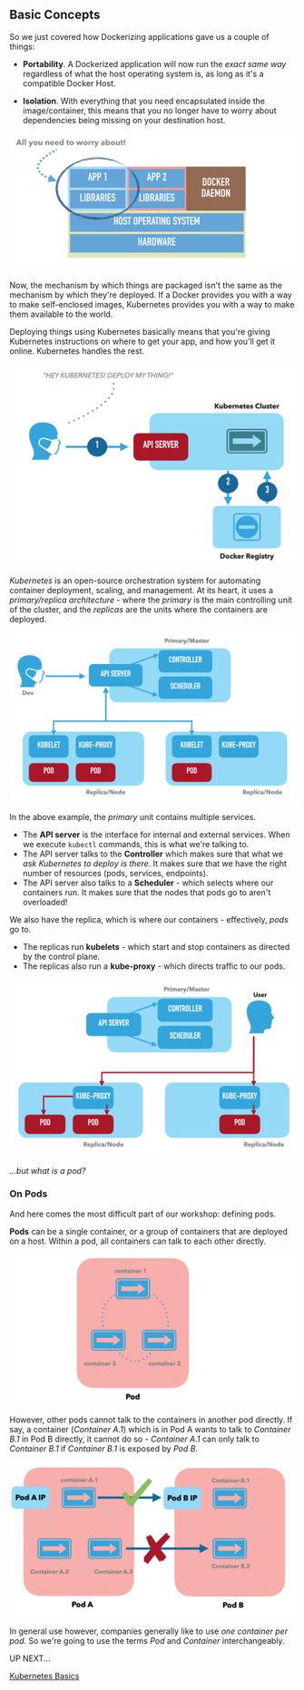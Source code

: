 ## Basic Concepts

So we just covered how Dockerizing applications gave us a couple of things:

 - **Portability**. A Dockerized application will now run the *exact same way* regardless of what the host operating system is, as long as it's a compatible Docker Host.

 - **Isolation**. With everything that you need encapsulated inside the image/container, this means that you no longer have to worry about dependencies being missing on your destination host.

![Concerns](images/3-concerns.png)

Now, the mechanism by which things are packaged isn't the same as the mechanism by which they're deployed. If a Docker provides you with a way to make self-enclosed images, Kubernetes provides you with a way to make them available to the world.

Deploying things using Kubernetes basically means that you're giving Kubernetes instructions on where to get your app, and how you'll get it online. Kubernetes handles the rest.

![Kubes](images/4-basic-kubes.png)

*Kubernetes* is an open-source orchestration system for automating container deployment, scaling, and management. At its heart, it uses a *primary/replica architecture* - where the *primary* is the main controlling unit of the cluster, and the *replicas* are the units where the containers are deployed.

![Kubes](images/5-primary-kubelet.png)

In the above example, the *primary* unit contains multiple services.

 - The **API server** is the interface for internal and external services. When we execute `kubectl` commands, this is what we're talking to.
 - The API server talks to the **Controller** which makes sure that what we *ask Kubernetes to deploy is there*. It makes sure that we have the right number of resources (pods, services, endpoints).
 - The API server also talks to a **Scheduler** - which selects where our containers run. It makes sure that the nodes that pods go to aren't overloaded!

We also have the replica, which is where our containers - effectively, *pods* go to.

 - The replicas run **kubelets** - which start and stop containers as directed by the control plane.
 - The replicas also run a **kube-proxy** - which directs traffic to our pods.

![Kubes](images/6-replica-proxy.png)


*...but what is a pod?*

### On Pods

And here comes the most difficult part of our workshop: defining pods.

**Pods** can be a single container, or a group of containers that are deployed on a host. Within a pod, all containers can talk to each other directly.

![Kubes](/images/7-pods.png)

However, other pods cannot talk to the containers in another pod directly. If say, a container (*Container A.1*) which is in Pod A wants to talk to *Container B.1* in Pod B directly, it cannot do so - *Container A.1* can only talk to *Container B.1* if *Container B.1* is exposed by *Pod B*.

![Kubes](/images/8-pod-networking.png)


In general use however, companies generally like to use *one container per pod*. So we're going to use the terms *Pod* and *Container* interchangeably.

UP NEXT...

[Kubernetes Basics](5-Kubernetes-Basics.md)
